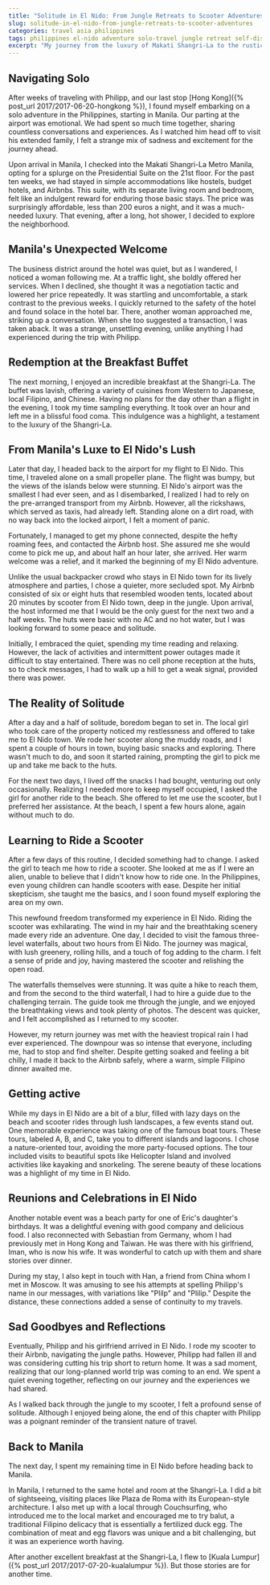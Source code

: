```yaml
---
title: "Solitude in El Nido: From Jungle Retreats to Scooter Adventures"
slug: solitude-in-el-nido-from-jungle-retreats-to-scooter-adventures
categories: travel asia philippines
tags: philippines el-nido adventure solo-travel jungle retreat self-discovery
excerpt: "My journey from the luxury of Makati Shangri-La to the rustic seclusion of a jungle hut in El Nido encapsulates the extremes of travel experiences and the profound personal growth that solitude can foster."
---
```


## Navigating Solo

After weeks of traveling with Philipp, and our last stop [Hong Kong]({% post_url 2017/2017-06-20-hongkong %}), I found myself embarking on a solo adventure in the Philippines, starting in Manila. Our parting at the airport was emotional. We had spent so much time together, sharing countless conversations and experiences. As I watched him head off to visit his extended family, I felt a strange mix of sadness and excitement for the journey ahead.

Upon arrival in Manila, I checked into the Makati Shangri-La Metro Manila, opting for a splurge on the Presidential Suite on the 21st floor. For the past ten weeks, we had stayed in simple accommodations like hostels, budget hotels, and Airbnbs. This suite, with its separate living room and bedroom, felt like an indulgent reward for enduring those basic stays. The price was surprisingly affordable, less than 200 euros a night, and it was a much-needed luxury. That evening, after a long, hot shower, I decided to explore the neighborhood.

## Manila's Unexpected Welcome

The business district around the hotel was quiet, but as I wandered, I noticed a woman following me. At a traffic light, she boldly offered her services. When I declined, she thought it was a negotiation tactic and lowered her price repeatedly. It was startling and uncomfortable, a stark contrast to the previous weeks. I quickly returned to the safety of the hotel and found solace in the hotel bar. There, another woman approached me, striking up a conversation. When she too suggested a transaction, I was taken aback. It was a strange, unsettling evening, unlike anything I had experienced during the trip with Philipp.

## Redemption at the Breakfast Buffet

The next morning, I enjoyed an incredible breakfast at the Shangri-La. The buffet was lavish, offering a variety of cuisines from Western to Japanese, local Filipino, and Chinese. Having no plans for the day other than a flight in the evening, I took my time sampling everything. It took over an hour and left me in a blissful food coma. This indulgence was a highlight, a testament to the luxury of the Shangri-La.

## From Manila's Luxe to El Nido's Lush

Later that day, I headed back to the airport for my flight to El Nido. This time, I traveled alone on a small propeller plane. The flight was bumpy, but the views of the islands below were stunning. El Nido's airport was the smallest I had ever seen, and as I disembarked, I realized I had to rely on the pre-arranged transport from my Airbnb. However, all the rickshaws, which served as taxis, had already left. Standing alone on a dirt road, with no way back into the locked airport, I felt a moment of panic.

Fortunately, I managed to get my phone connected, despite the hefty roaming fees, and contacted the Airbnb host. She assured me she would come to pick me up, and about half an hour later, she arrived. Her warm welcome was a relief, and it marked the beginning of my El Nido adventure.

Unlike the usual backpacker crowd who stays in El Nido town for its lively atmosphere and parties, I chose a quieter, more secluded spot. My Airbnb consisted of six or eight huts that resembled wooden tents, located about 20 minutes by scooter from El Nido town, deep in the jungle. Upon arrival, the host informed me that I would be the only guest for the next two and a half weeks. The huts were basic with no AC and no hot water, but I was looking forward to some peace and solitude.

Initially, I embraced the quiet, spending my time reading and relaxing. However, the lack of activities and intermittent power outages made it difficult to stay entertained. There was no cell phone reception at the huts, so to check messages, I had to walk up a hill to get a weak signal, provided there was power.

## The Reality of Solitude

After a day and a half of solitude, boredom began to set in. The local girl who took care of the property noticed my restlessness and offered to take me to El Nido town. We rode her scooter along the muddy roads, and I spent a couple of hours in town, buying basic snacks and exploring. There wasn't much to do, and soon it started raining, prompting the girl to pick me up and take me back to the huts.

For the next two days, I lived off the snacks I had bought, venturing out only occasionally. Realizing I needed more to keep myself occupied, I asked the girl for another ride to the beach. She offered to let me use the scooter, but I preferred her assistance. At the beach, I spent a few hours alone, again without much to do.

## Learning to Ride a Scooter

After a few days of this routine, I decided something had to change. I asked the girl to teach me how to ride a scooter. She looked at me as if I were an alien, unable to believe that I didn't know how to ride one. In the Philippines, even young children can handle scooters with ease. Despite her initial skepticism, she taught me the basics, and I soon found myself exploring the area on my own.

This newfound freedom transformed my experience in El Nido. Riding the scooter was exhilarating. The wind in my hair and the breathtaking scenery made every ride an adventure. One day, I decided to visit the famous three-level waterfalls, about two hours from El Nido. The journey was magical, with lush greenery, rolling hills, and a touch of fog adding to the charm. I felt a sense of pride and joy, having mastered the scooter and relishing the open road.

The waterfalls themselves were stunning. It was quite a hike to reach them, and from the second to the third waterfall, I had to hire a guide due to the challenging terrain. The guide took me through the jungle, and we enjoyed the breathtaking views and took plenty of photos. The descent was quicker, and I felt accomplished as I returned to my scooter.

However, my return journey was met with the heaviest tropical rain I had ever experienced. The downpour was so intense that everyone, including me, had to stop and find shelter. Despite getting soaked and feeling a bit chilly, I made it back to the Airbnb safely, where a warm, simple Filipino dinner awaited me.

## Getting active

While my days in El Nido are a bit of a blur, filled with lazy days on the beach and scooter rides through lush landscapes, a few events stand out. One memorable experience was taking one of the famous boat tours. These tours, labeled A, B, and C, take you to different islands and lagoons. I chose a nature-oriented tour, avoiding the more party-focused options. The tour included visits to beautiful spots like Helicopter Island and involved activities like kayaking and snorkeling. The serene beauty of these locations was a highlight of my time in El Nido.

## Reunions and Celebrations in El Nido

Another notable event was a beach party for one of Eric's daughter's birthdays. It was a delightful evening with good company and delicious food. I also reconnected with Sebastian from Germany, whom I had previously met in Hong Kong and Taiwan. He was there with his girlfriend, Iman, who is now his wife. It was wonderful to catch up with them and share stories over dinner.

During my stay, I also kept in touch with Han, a friend from China whom I met in Moscow. It was amusing to see his attempts at spelling Philipp's name in our messages, with variations like "Plilp" and "Plilip." Despite the distance, these connections added a sense of continuity to my travels.

## Sad Goodbyes and Reflections

Eventually, Philipp and his girlfriend arrived in El Nido. I rode my scooter to their Airbnb, navigating the jungle paths. However, Philipp had fallen ill and was considering cutting his trip short to return home. It was a sad moment, realizing that our long-planned world trip was coming to an end. We spent a quiet evening together, reflecting on our journey and the experiences we had shared.

As I walked back through the jungle to my scooter, I felt a profound sense of solitude. Although I enjoyed being alone, the end of this chapter with Philipp was a poignant reminder of the transient nature of travel.

## Back to Manila

The next day, I spent my remaining time in El Nido before heading back to Manila.

In Manila, I returned to the same hotel and room at the Shangri-La. I did a bit of sightseeing, visiting places like Plaza de Roma with its European-style architecture. I also met up with a local through Couchsurfing, who introduced me to the local market and encouraged me to try balut, a traditional Filipino delicacy that is essentially a fertilized duck egg. The combination of meat and egg flavors was unique and a bit challenging, but it was an experience worth having.

After another excellent breakfast at the Shangri-La, I flew to [Kuala Lumpur]({% post_url 2017/2017-07-20-kualalumpur %}). But those stories are for another time.
